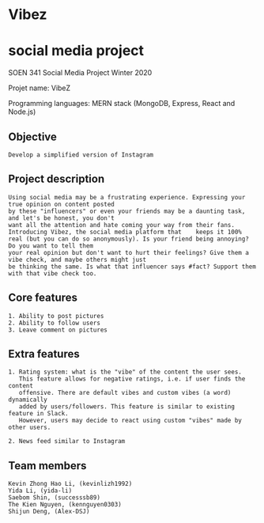 
# Vibez
social media project
=======
SOEN 341 Social Media Project Winter 2020

Projet name: VibeZ

Programming languages: MERN stack (MongoDB, Express, React and Node.js)

## Objective 
	Develop a simplified version of Instagram
	
## Project description
	Using social media may be a frustrating experience. Expressing your true opinion on content posted
	by these "influencers" or even your friends may be a daunting task, and let's be honest, you don't
	want all the attention and hate coming your way from their fans. Introducing Vibez, the social media platform that	  keeps it 100% real (but you can do so anonymously). Is your friend being annoying? Do you want to tell them
	your real opinion but don't want to hurt their feelings? Give them a vibe check, and maybe others might just
	be thinking the same. Is what that influencer says #fact? Support them with that vibe check too. 

## Core features 

    1. Ability to post pictures
    2. Ability to follow users
    3. Leave comment on pictures

## Extra features 

 	1. Rating system: what is the "vibe" of the content the user sees.
	   This feature allows for negative ratings, i.e. if user finds the content
	   offensive. There are default vibes and custom vibes (a word) dynamically 
	   added by users/followers. This feature is similar to existing feature in Slack. 
	   However, users may decide to react using custom "vibes" made by other users.

    2. News feed similar to Instagram

## Team members 

	Kevin Zhong Hao Li, (kevinlizh1992)
	Yida Li, (yida-li)
	Saebom Shin, (successsb89)
	The Kien Nguyen, (kennguyen0303)
	Shijun Deng, (Alex-DSJ)

